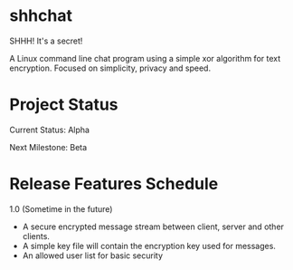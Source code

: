 shhchat
=======

SHHH! It's a secret!

A Linux command line chat program using a simple xor algorithm for text encryption. Focused on simplicity, privacy and speed.


Project Status
==============
Current Status: Alpha

Next Milestone: Beta


Release Features Schedule
=========================

1.0 (Sometime in the future)

* A secure encrypted message stream between client, server and other clients.
* A simple key file will contain the encryption key used for messages.
* An allowed user list for basic security


